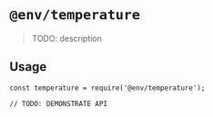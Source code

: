 # `@env/temperature`

> TODO: description

## Usage

```
const temperature = require('@env/temperature');

// TODO: DEMONSTRATE API
```
